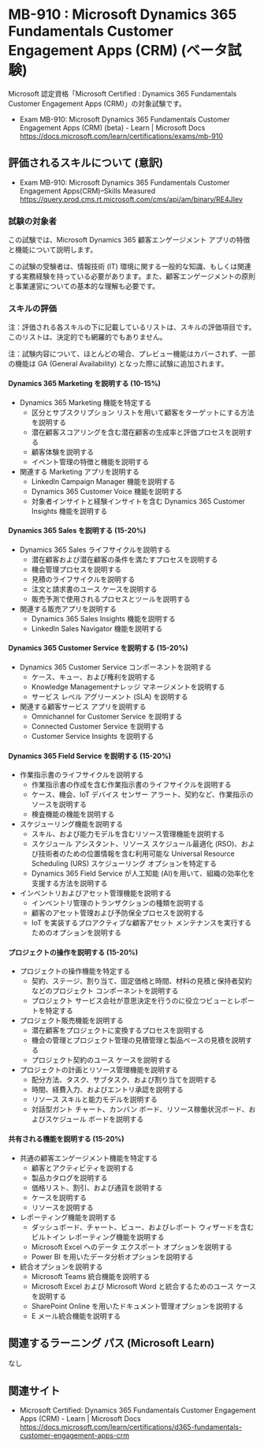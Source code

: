 # MB-910 : Microsoft Dynamics 365 Fundamentals Customer Engagement Apps (CRM) (ベータ試験)
Microsoft 認定資格「Microsoft Certified : Dynamics 365 Fundamentals Customer Engagement Apps (CRM)」の対象試験です。

- Exam MB-910: Microsoft Dynamics 365 Fundamentals Customer Engagement Apps (CRM) (beta) - Learn | Microsoft Docs  
https://docs.microsoft.com/learn/certifications/exams/mb-910

## 評価されるスキルについて (意訳)
- Exam MB-910: Microsoft Dynamics 365 Fundamentals Customer Engagement Apps(CRM)–Skills Measured  
https://query.prod.cms.rt.microsoft.com/cms/api/am/binary/RE4JIev

### 試験の対象者
この試験では、Microsoft Dynamics 365 顧客エンゲージメント アプリの特徴と機能について説明します。

この試験の受験者は、情報技術 (IT) 環境に関する一般的な知識、もしくは関連する実務経験を持っている必要があります。また、顧客エンゲージメントの原則と事業運営についての基本的な理解も必要です。

### スキルの評価
注：評価される各スキルの下に記載しているリストは、スキルの評価項目です。このリストは、決定的でも網羅的でもありません。

注：試験内容について、ほとんどの場合、プレビュー機能はカバーされず、一部の機能は GA (General Availability) となった際に試験に追加されます。

#### Dynamics 365 Marketing を説明する (10-15%)
- Dynamics 365 Marketing 機能を特定する
  - 区分とサブスクリプション リストを用いて顧客をターゲットにする方法を説明する
  - 潜在顧客スコアリングを含む潜在顧客の生成率と評価プロセスを説明する
  - 顧客体験を説明する
  - イベント管理の特徴と機能を説明する
- 関連する Marketing アプリを説明する
  - LinkedIn Campaign Manager 機能を説明する
  - Dynamics 365 Customer Voice 機能を説明する
  - 対象者インサイトと経験インサイトを含む Dynamics 365 Customer Insights 機能を説明する
#### Dynamics 365 Sales を説明する (15-20%)
- Dynamics 365 Sales ライフサイクルを説明する
  - 潜在顧客および潜在顧客の条件を満たすプロセスを説明する
  - 機会管理プロセスを説明する
  - 見積のライフサイクルを説明する
  - 注文と請求書のユース ケースを説明する
  - 販売予測で使用されるプロセスとツールを説明する
- 関連する販売アプリを説明する
  - Dynamics 365 Sales Insights 機能を説明する
  - LinkedIn Sales Navigator 機能を説明する
#### Dynamics 365 Customer Service を説明する (15-20%)
- Dynamics 365 Customer Service コンポーネントを説明する
  - ケース、キュー、および権利を説明する
  - Knowledge Managementナレッジ マネージメントを説明する
  - サービス レベル アグリーメント (SLA) を説明する
- 関連する顧客サービス アプリを説明する
  - Omnichannel for Customer Service を説明する
  - Connected Customer Service を説明する
  - Customer Service Insights を説明する
#### Dynamics 365 Field Service を説明する (15-20%)
- 作業指示書のライフサイクルを説明する
  - 作業指示書の作成を含む作業指示書のライフサイクルを説明する
  - ケース、機会、IoT デバイス センサー アラート、契約など、作業指示のソースを説明する
  - 検査機能の機能を説明する
- スケジューリング機能を説明する
  - スキル、および能力モデルを含むリソース管理機能を説明する
  - スケジュール アシスタント、リソース スケジュール最適化 (RSO)、および技術者のための位置情報を含む利用可能な Universal Resource Scheduling (URS) スケジューリング オプションを特定する
  - Dynamics 365 Field Service が人工知能 (AI)を用いて、組織の効率化を支援する方法を説明する
- インベントリおよびアセット管理機能を説明する
  - インベントリ管理のトランザクションの種類を説明する
  - 顧客のアセット管理および予防保全プロセスを説明する
  - IoT を実装するプロアクティブな顧客アセット メンテナンスを実行するためのオプションを説明する
#### プロジェクトの操作を説明する (15-20%)
- プロジェクトの操作機能を特定する
  - 契約、ステージ、割り当て、固定価格と時間、材料の見積と保持者契約などのプロジェクト コンポーネントを説明する
  - プロジェクト サービス会社が意思決定を行うのに役立つビューとレポートを特定する
- プロジェクト販売機能を説明する
  - 潜在顧客をプロジェクトに変換するプロセスを説明する
  - 機会の管理とプロジェクト管理の見積管理と製品ベースの見積を説明する
  - プロジェクト契約のユース ケースを説明する
- プロジェクトの計画とリソース管理機能を説明する
  - 配分方法、タスク、サブタスク、および割り当てを説明する
  - 時間、経費入力、およびエントリ承認を説明する
  - リソース スキルと能力モデルを説明する
  - 対話型ガント チャート、カンバン ボード、リソース稼働状況ボード、およびスケジュール ボードを説明する
#### 共有される機能を説明する (15-20%)
- 共通の顧客エンゲージメント機能を特定する
  - 顧客とアクティビティを説明する
  - 製品カタログを説明する
  - 価格リスト、割引、および通貨を説明する
  - ケースを説明する
  - リソースを説明する
- レポーティング機能を説明する
  - ダッシュボード、チャート、ビュー、およびレポート ウィザードを含むビルトイン レポーティング機能を説明する
  - Microsoft Excel へのデータ エクスポート オプションを説明する
  - Power BI を用いたデータ分析オプションを説明する
- 統合オプションを説明する
  - Microsoft Teams 統合機能を説明する
  - Microsoft Excel および Microsoft Word と統合するためのユース ケースを説明する
  - SharePoint Online を用いたドキュメント管理オプションを説明する
  - E メール統合機能を説明する

## 関連するラーニング パス (Microsoft Learn)
なし

## 関連サイト
- Microsoft Certified: Dynamics 365 Fundamentals Customer Engagement Apps (CRM) - Learn | Microsoft Docs  
https://docs.microsoft.com/learn/certifications/d365-fundamentals-customer-engagement-apps-crm
